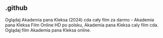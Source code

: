 ## .github

Oglądaj Akademia pana Kleksa (2024) cda cały film za darmo - Akademia pana Kleksa Film Online HD po polsku, Akademia pana Kleksa caly film cda. Oglądaj film Akademia pana Kleksa online. 
